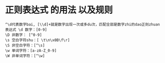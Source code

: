 # 正则表达式 的用法 以及规则

    ^\d代表数字bai, [\\d]+就是数字出现一次或多du次，匹配全部是数字zhi的dao正则zhuan表达式 \d 数字：[0-9]
    \D 非数字： [^0-9]
    \s 空白字符shu：[ \t\n\x0B\f\r]
    \S 非空白字符：[^\s]
    \w 单词字符：[a-zA-Z_0-9]
    \W 非单词字符：[^\w]